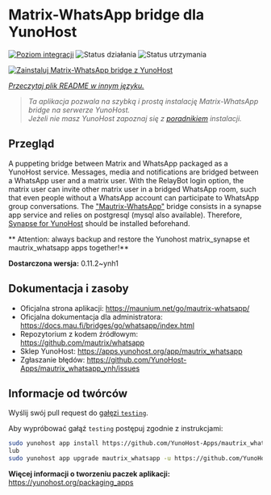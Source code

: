 <!--
To README zostało automatycznie wygenerowane przez <https://github.com/YunoHost/apps/tree/master/tools/readme_generator>
Nie powinno być ono edytowane ręcznie.
-->

# Matrix-WhatsApp bridge dla YunoHost

[![Poziom integracji](https://apps.yunohost.org/badge/integration/mautrix_whatsapp)](https://ci-apps.yunohost.org/ci/apps/mautrix_whatsapp/)
![Status działania](https://apps.yunohost.org/badge/state/mautrix_whatsapp)
![Status utrzymania](https://apps.yunohost.org/badge/maintained/mautrix_whatsapp)

[![Zainstaluj Matrix-WhatsApp bridge z YunoHost](https://install-app.yunohost.org/install-with-yunohost.svg)](https://install-app.yunohost.org/?app=mautrix_whatsapp)

*[Przeczytaj plik README w innym języku.](./ALL_README.md)*

> *Ta aplikacja pozwala na szybką i prostą instalację Matrix-WhatsApp bridge na serwerze YunoHost.*  
> *Jeżeli nie masz YunoHost zapoznaj się z [poradnikiem](https://yunohost.org/install) instalacji.*

## Przegląd

A puppeting bridge between Matrix and WhatsApp packaged as a YunoHost service.
Messages, media and notifications are bridged between a WhatsApp user and a matrix user.
With the RelayBot login option, the matrix user can invite other matrix user in a bridged WhatsApp room, such that even people without a WhatsApp account can participate to WhatsApp group conversations.
The ["Mautrix-WhatsApp"](https://docs.mau.fi/bridges/go/whatsapp/index.html) bridge consists in a synapse app service and relies on postgresql (mysql also available).
Therefore, [Synapse for YunoHost](https://github.com/YunoHost-Apps/synapse_ynh) should be installed beforehand.

** Attention: always backup and restore the Yunohost matrix_synapse et mautrix_whatsapp apps together!**


**Dostarczona wersja:** 0.11.2~ynh1
## Dokumentacja i zasoby

- Oficjalna strona aplikacji: <https://maunium.net/go/mautrix-whatsapp/>
- Oficjalna dokumentacja dla administratora: <https://docs.mau.fi/bridges/go/whatsapp/index.html>
- Repozytorium z kodem źródłowym: <https://github.com/mautrix/whatsapp>
- Sklep YunoHost: <https://apps.yunohost.org/app/mautrix_whatsapp>
- Zgłaszanie błędów: <https://github.com/YunoHost-Apps/mautrix_whatsapp_ynh/issues>

## Informacje od twórców

Wyślij swój pull request do [gałęzi `testing`](https://github.com/YunoHost-Apps/mautrix_whatsapp_ynh/tree/testing).

Aby wypróbować gałąź `testing` postępuj zgodnie z instrukcjami:

```bash
sudo yunohost app install https://github.com/YunoHost-Apps/mautrix_whatsapp_ynh/tree/testing --debug
lub
sudo yunohost app upgrade mautrix_whatsapp -u https://github.com/YunoHost-Apps/mautrix_whatsapp_ynh/tree/testing --debug
```

**Więcej informacji o tworzeniu paczek aplikacji:** <https://yunohost.org/packaging_apps>
